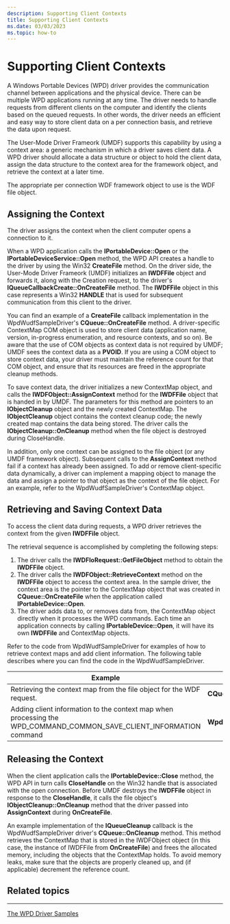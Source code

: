 ```yaml
---
description: Supporting Client Contexts
title: Supporting Client Contexts
ms.date: 03/03/2023
ms.topic: how-to
---
```


# Supporting Client Contexts


A Windows Portable Devices (WPD) driver provides the communication channel between applications and the physical device. There can be multiple WPD applications running at any time. The driver needs to handle requests from different clients on the computer and identify the clients based on the queued requests. In other words, the driver needs an efficient and easy way to store client data on a per connection basis, and retrieve the data upon request.

The User-Mode Driver Frameork (UMDF) supports this capability by using a context area: a generic mechanism in which a driver saves client data. A WPD driver should allocate a data structure or object to hold the client data, assign the data structure to the context area for the framework object, and retrieve the context at a later time.

The appropriate per connection WDF framework object to use is the WDF file object.

## <span id="Assigning_the_Context"></span><span id="assigning_the_context"></span><span id="ASSIGNING_THE_CONTEXT"></span>Assigning the Context


The driver assigns the context when the client computer opens a connection to it.

When a WPD application calls the **IPortableDevice::Open** or the **IPortableDeviceService::Open** method, the WPD API creates a handle to the driver by using the Win32 **CreateFile** method. On the driver side, the User-Mode Driver Frameork (UMDF) initializes an **IWDFFile** object and forwards it, along with the Creation request, to the driver's **IQueueCallbackCreate::OnCreateFile** method. The **IWDFFile** object in this case represents a Win32 **HANDLE** that is used for subsequent communication from this client to the driver.

You can find an example of a **CreateFile** callback implementation in the WpdWudfSampleDriver's **CQueue::OnCreateFile** method. A driver-specific ContextMap COM object is used to store client data (application name, version, in-progress enumeration, and resource contexts, and so on). Be aware that the use of COM objects as context data is not required by UMDF; UMDF sees the context data as a **PVOID**. If you are using a COM object to store context data, your driver must maintain the reference count for that COM object, and ensure that its resources are freed in the appropriate cleanup methods.

To save context data, the driver initializes a new ContextMap object, and calls the **IWDFObject::AssignContext** method for the **IWDFFile** object that is handed in by UMDF. The parameters for this method are pointers to an **IObjectCleanup** object and the newly created ContextMap. The **IObjectCleanup** object contains the context cleanup code; the newly created map contains the data being stored. The driver calls the **IObjectCleanup::OnCleanup** method when the file object is destroyed during CloseHandle.

In addition, only one context can be assigned to the file object (or any UMDF framework object). Subsequent calls to the **AssignContext** method fail if a context has already been assigned. To add or remove client-specific data dynamically, a driver can implement a mapping object to manage the data and assign a pointer to that object as the context of the file object. For an example, refer to the WpdWudfSampleDriver's ContextMap object.

## <span id="Retrieving_and_Saving_Context_Data"></span><span id="retrieving_and_saving_context_data"></span><span id="RETRIEVING_AND_SAVING_CONTEXT_DATA"></span>Retrieving and Saving Context Data


To access the client data during requests, a WPD driver retrieves the context from the given **IWDFFile** object.

The retrieval sequence is accomplished by completing the following steps:

1.  The driver calls the **IWDFIoRequest::GetFileObject** method to obtain the **IWDFFile** object.
2.  The driver calls the **IWDFObject::RetrieveContext** method on the **IWDFFile** object to access the context area. In the sample driver, the context area is the pointer to the ContextMap object that was created in **CQueue::OnCreateFile** when the application called **IPortableDevice::Open**.
3.  The driver adds data to, or removes data from, the ContextMap object directly when it processes the WPD commands. Each time an application connects by calling **IPortableDevice::Open**, it will have its own **IWDFFile** and ContextMap objects.

Refer to the code from WpdWudfSampleDriver for examples of how to retrieve context maps and add client information. The following table describes where you can find the code in the WpdWudfSampleDriver.

| Example                                                                                                                  | Location in sample driver           |
|--------------------------------------------------------------------------------------------------------------------------|-------------------------------------|
| Retrieving the context map from the file object for the WDF request.                                                     | **CQueue::OnDeviceIoControl**       |
| Adding client information to the context map when processing the WPD\_COMMAND\_COMMON\_SAVE\_CLIENT\_INFORMATION command | **WpdBaseDriver::OnSaveClientInfo** |

 

## <span id="Releasing_the_Context"></span><span id="releasing_the_context"></span><span id="RELEASING_THE_CONTEXT"></span>Releasing the Context


When the client application calls the **IPortableDevice::Close** method, the WPD API in turn calls **CloseHandle** on the Win32 handle that is associated with the open connection. Before UMDF destroys the **IWDFFile** object in response to the **CloseHandle**, it calls the file object's **IObjectCleanup::OnCleanup** method that the driver passed into **AssignContext** during **OnCreateFile**.

An example implementation of the **IQueueCleanup** callback is the WpdWudfSampleDriver driver's **CQueue::OnCleanup** method. This method retrieves the ContextMap that is stored in the IWDFObject object (in this case, the instance of IWDFFile from **OnCreateFile**) and frees the allocated memory, including the objects that the ContextMap holds. To avoid memory leaks, make sure that the objects are properly cleaned up, and (if applicable) decrement the reference count.

## <span id="related_topics"></span>Related topics


****
[The WPD Driver Samples](the-wpd-driver-samples.md)

 

 





